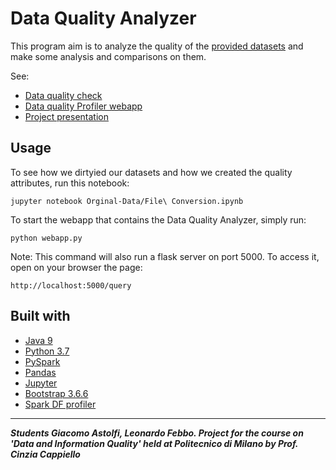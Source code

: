 # Data Quality Analyzer

This program aim is to analyze the quality of the [provided datasets](https://github.com/Tecnarca/data-quality-analyzer/tree/master/Orginal-Data) and make some analysis and comparisons on them.

See:
- [Data quality check](https://github.com/Tecnarca/data-quality-analyzer/blob/master/Orginal-Data/File%20Conversion.ipynb)
- [Data quality Profiler webapp](https://github.com/Tecnarca/data-quality-analyzer/blob/master/webapp.py)
- [Project presentation](https://github.com/Tecnarca/data-quality-analyzer/blob/master/presentation.pdf)

## Usage

To see how we dirtyied our datasets and how we created the quality attributes, run this notebook:
```
jupyter notebook Orginal-Data/File\ Conversion.ipynb 
```

To start the webapp that contains the Data Quality Analyzer, simply run: 
```
python webapp.py
```
Note: This command will also run a flask server on port 5000. To access it, open on your browser the page:
```
http://localhost:5000/query
```

## Built with
* [Java 9](https://www.oracle.com/java/java9.html)
* [Python 3.7](https://www.python.org/downloads/release/python-374/)
* [PySpark](https://spark.apache.org/docs/2.2.0/api/python/pyspark.html)
* [Pandas](https://pandas.pydata.org/)
* [Jupyter](https://jupyter.org/)
* [Bootstrap 3.6.6](http://bootstrapdocs.com/v3.3.6/docs/)
* [Spark DF profiler](https://github.com/julioasotodv/spark-df-profiling)
---
***Students Giacomo Astolfi, Leonardo Febbo. Project for the course on 'Data and Information Quality' held at Politecnico di Milano by Prof. Cinzia Cappiello***
